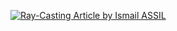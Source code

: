 <a target="_blank" href="https://github-readme-medium-recent-article.vercel.app/medium/@ismailassil/0"><img href="https://imgur.com/a/MrDEiHN" alt="Ray-Casting Article by Ismail ASSIL">
